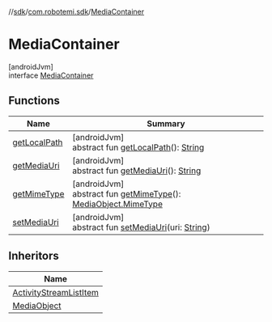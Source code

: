 //[sdk](../../../index.md)/[com.robotemi.sdk](../index.md)/[MediaContainer](index.md)

# MediaContainer

[androidJvm]\
interface [MediaContainer](index.md)

## Functions

| Name | Summary |
|---|---|
| [getLocalPath](get-local-path.md) | [androidJvm]<br>abstract fun [getLocalPath](get-local-path.md)(): [String](https://docs.oracle.com/javase/8/docs/api/java/lang/String.html) |
| [getMediaUri](get-media-uri.md) | [androidJvm]<br>abstract fun [getMediaUri](get-media-uri.md)(): [String](https://docs.oracle.com/javase/8/docs/api/java/lang/String.html) |
| [getMimeType](get-mime-type.md) | [androidJvm]<br>abstract fun [getMimeType](get-mime-type.md)(): [MediaObject.MimeType](../-media-object/-mime-type/index.md) |
| [setMediaUri](set-media-uri.md) | [androidJvm]<br>abstract fun [setMediaUri](set-media-uri.md)(uri: [String](https://docs.oracle.com/javase/8/docs/api/java/lang/String.html)) |

## Inheritors

| Name |
|---|
| [ActivityStreamListItem](../../com.robotemi.sdk.activitystream/-activity-stream-list-item/index.md) |
| [MediaObject](../-media-object/index.md) |

